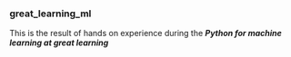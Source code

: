 ### great_learning_ml
This is the result of hands on experience during the
***Python for machine learning at great learning***
